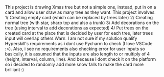 This project is drawing Xmas tree but not a simple one, instead, put in on a card and allow user draw as many tree as they want.
This project involves:
1/ Creating empty card (which can be replaced by trees later)
2/ Creating normal tree (with star, sharp top and also a trunk)
3/ Add decorations on the tree (using interval to add decorations as expected)
4/ Put trees on the created card at the place that is decided by user for each tree, later trees input will overlap others
Warn: I am not sure if my solution qualify Hyperskill's requirements as i dont use Pycharm to check (I love VSCode :>). Also, i see no requirements also checking error for user inputs so basically, it is assumed that the inputs are also length to or multiply of 4 (height, interval, column, line). And because i dont check it on the platform so i decided to randomly add more snow falls to make the card more brilliant :)
